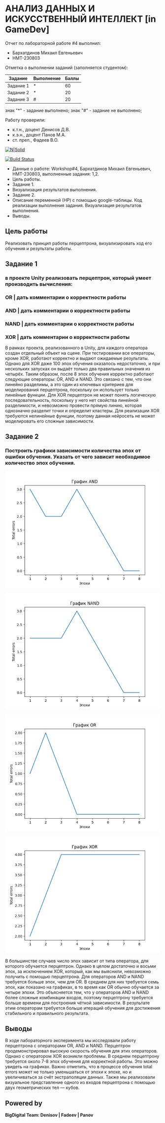 # АНАЛИЗ ДАННЫХ И ИСКУССТВЕННЫЙ ИНТЕЛЛЕКТ [in GameDev]
Отчет по лабораторной работе #4 выполнил:
- Бархатдинов Михаил Евгеньевич
- НМТ-230803

Отметка о выполнении заданий (заполняется студентом):

| Задание | Выполнение | Баллы |
| ------ | ------ | ------ |
| Задание 1 | * | 60 |
| Задание 2 | * | 20 |
| Задание 3 | # | 20 |

знак "*" - задание выполнено; знак "#" - задание не выполнено;

Работу проверили:
- к.т.н., доцент Денисов Д.В.
- к.э.н., доцент Панов М.А.
- ст. преп., Фадеев В.О.

[![N|Solid](https://cldup.com/dTxpPi9lDf.thumb.png)](https://nodesource.com/products/nsolid)

[![Build Status](https://travis-ci.org/joemccann/dillinger.svg?branch=master)](https://travis-ci.org/joemccann/dillinger)

- Данные о работе: Workshop#4, Бархатдинов Михаил Евгеньевич, НМТ-230803, выполненные задания: 1,2.
- Цель работы.
- Задание 1.
- Визуализация результатов выполнения.
- Задание 2.
- Описание переменной (НР) с помощью google-таблицы. Код реализации выполнения задания. Визуализация результатов выполнения.
- Выводы.

## Цель работы
Реализовать принцип работы перцептрона, визуализировать ход его обучения и результаты работы.


## Задание 1
### в проекте Unity реализовать перцептрон, который умеет производить вычисления:

### OR | дать комментарии о корректности работы

### AND | дать комментарии о корректности работы

### NAND | дать комментарии о корректности работы

### XOR | дать комментарии о корректности работы


В рамках проекта, реализованного в Unity, для каждого оператора создан отдельный объект на сцене. При тестировании все операторы, кроме XOR, работают корректно и выдают ожидаемые результаты. Однако для XOR даже 100 эпох обучения оказалось недостаточно, и при нескольких запусках он выдаёт только два правильных значения из четырёх. Таким образом, после 8 эпох обучения корректно работают следующие операторы: OR, AND и NAND. Это связано с тем, что они линейно разделимы, а это один из ключевых критериев для моделирования перцептрона, поскольку он использует только линейные функции. Для XOR перцептрон не может понять логическую последовательность, поскольку у него нет свойства линейной разделимости, и невозможно провести прямую линию, которая однозначно разделит точки и определит кластеры. Для реализации XOR требуются нелинейные функции, поэтому данная нейросеть не может моделировать его сложные зависимости. 


## Задание 2
### Построить графики зависимости количества эпох от ошибки  обучения. Указать от чего зависит необходимое количество эпох обучения.

![task 2](https://github.com/Thomas10622/Readme-4/blob/main/AND.png)

![task 2](https://github.com/Thomas10622/Readme-4/blob/main/NAND.png)

![task 2](https://github.com/Thomas10622/Readme-4/blob/main/OR.png)

![task 2](https://github.com/Thomas10622/Readme-4/blob/main/XOR.png)


В большинстве случаев число эпох зависит от типа оператора, для которого обучается перцептрон. Однако в целом достаточно и восьми эпох, за исключением XOR, который, как мы выяснили, невозможно получить с помощью перцептрона. Для операторов AND и NAND требуется больше эпох, чем для OR. В среднем для них требуется семь эпох, как показано на графиках, в то время как OR обычно обучается за четыре эпохи. Это объясняется тем, что у операторов AND и NAND более сложные комбинации входов, поэтому перцептрону требуется больше времени для построения чёткой зависимости. В результате этим операторам требуется больше итераций обучения для достижения стабильного и правильного результата.



## Выводы

В ходе лабораторного эксперимента мы исследовали работу перцептрона с операторами OR, AND и NAND. Перцептрон продемонстрировал высокую скорость обучения для этих операторов. Однако с оператором XOR возникли проблемы. В среднем перцептрону требуется около 7-8 эпох обучения для корректной работы. Это можно увидеть на графиках. Важно отметить, что в процессе обучения total errors может не только уменьшаться от эпохи к эпохе, но и увеличиваться за счёт экстраполяции данных. Также мы реализовали визуальное представление одного из входов перцептрона с помощью двух геометрических тел — кубов.

## Powered by

**BigDigital Team: Denisov | Fadeev | Panov**
